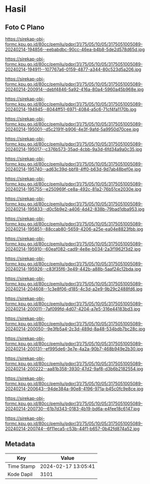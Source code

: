 # Hasil

## Foto C Plano

https://sirekap-obj-formc.kpu.go.id/80cc/pemilu/pdpr/31/75/05/10/05/3175051005089-20240214-194856--eebabdbc-90cc-46ea-b4b8-5de2d578d65d.jpg

https://sirekap-obj-formc.kpu.go.id/80cc/pemilu/pdpr/31/75/05/10/05/3175051005089-20240214-194911--107767a6-0159-4877-a344-80c523d5a206.jpg

https://sirekap-obj-formc.kpu.go.id/80cc/pemilu/pdpr/31/75/05/10/05/3175051005089-20240214-200914--debf4846-5a92-416a-80a4-5960a45b968e.jpg

https://sirekap-obj-formc.kpu.go.id/80cc/pemilu/pdpr/31/75/05/10/05/3175051005089-20240214-194945--8044ff51-6971-4084-a5c6-71cf4fa1170b.jpg

https://sirekap-obj-formc.kpu.go.id/80cc/pemilu/pdpr/31/75/05/10/05/3175051005089-20240214-195001--d5c2191f-b906-4e3f-9afd-5a9950d70cee.jpg

https://sirekap-obj-formc.kpu.go.id/80cc/pemilu/pdpr/31/75/05/10/05/3175051005089-20240214-195017--c376b573-35ad-4cbb-9a3d-6fd34a9a0c35.jpg

https://sirekap-obj-formc.kpu.go.id/80cc/pemilu/pdpr/31/75/05/10/05/3175051005089-20240214-195740--ad63c39d-bbf8-4ff0-b63d-9d7ab48bef0e.jpg

https://sirekap-obj-formc.kpu.go.id/80cc/pemilu/pdpr/31/75/05/10/05/3175051005089-20240214-195755--e250969f-ce8a-492c-81a2-76b51ce2030e.jpg

https://sirekap-obj-formc.kpu.go.id/80cc/pemilu/pdpr/31/75/05/10/05/3175051005089-20240214-195833--d0c5b9e2-a406-4d42-838b-79bad1dba953.jpg

https://sirekap-obj-formc.kpu.go.id/80cc/pemilu/pdpr/31/75/05/10/05/3175051005089-20240214-195851--88ccab80-5659-4206-a25e-ea04e8823fbb.jpg

https://sirekap-obj-formc.kpu.go.id/80cc/pemilu/pdpr/31/75/05/10/05/3175051005089-20240214-195910--60eaf082-cad9-4e8e-b034-2a3f1962f3d2.jpg

https://sirekap-obj-formc.kpu.go.id/80cc/pemilu/pdpr/31/75/05/10/05/3175051005089-20240214-195926--c83f35f6-3e49-442b-a88b-5aaf24c12bda.jpg

https://sirekap-obj-formc.kpu.go.id/80cc/pemilu/pdpr/31/75/05/10/05/3175051005089-20240214-204608--1c3e8f06-d185-4c3d-a2e9-9b29c2488fd6.jpg

https://sirekap-obj-formc.kpu.go.id/80cc/pemilu/pdpr/31/75/05/10/05/3175051005089-20240214-200011--7af099fd-4d07-4204-a7e5-316e44183bd3.jpg

https://sirekap-obj-formc.kpu.go.id/80cc/pemilu/pdpr/31/75/05/10/05/3175051005089-20240214-200050--9e3fb5a4-2c3d-489d-8a48-534bdb7bc28c.jpg

https://sirekap-obj-formc.kpu.go.id/80cc/pemilu/pdpr/31/75/05/10/05/3175051005089-20240214-200131--ef995de6-3e7e-4a2a-90b7-468b949e2b30.jpg

https://sirekap-obj-formc.kpu.go.id/80cc/pemilu/pdpr/31/75/05/10/05/3175051005089-20240214-200222--aa81b358-3930-47d2-9af8-d3b6b2182554.jpg

https://sirekap-obj-formc.kpu.go.id/80cc/pemilu/pdpr/31/75/05/10/05/3175051005089-20240214-200643--94de384a-90e8-4196-971a-b45c0fc9e8ce.jpg

https://sirekap-obj-formc.kpu.go.id/80cc/pemilu/pdpr/31/75/05/10/05/3175051005089-20240214-200730--61b7d343-0183-4b19-bd6a-e4fee18c6147.jpg

https://sirekap-obj-formc.kpu.go.id/80cc/pemilu/pdpr/31/75/05/10/05/3175051005089-20240214-200744--6f11eca5-c53b-44f1-b657-0b42fd874a52.jpg


## Metadata

| Key        | Value               |
| ---------- | ------------------- |
| Time Stamp | 2024-02-17 13:05:41 |
| Kode Dapil | 3101                |



